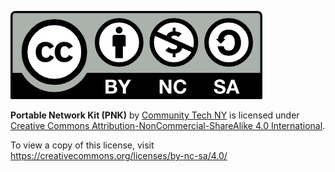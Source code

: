 ![Creative Commons Attribution-NonCommercial-ShareAlike 4.0 International](assets/by-nc-sa.png)

**Portable Network Kit (PNK)** by [Community Tech NY](https://communitytechny.org/) is licensed under [Creative Commons Attribution-NonCommercial-ShareAlike 4.0 International](https://creativecommons.org/licenses/by-nc-sa/4.0/
). 

To view a copy of this license, visit https://creativecommons.org/licenses/by-nc-sa/4.0/
